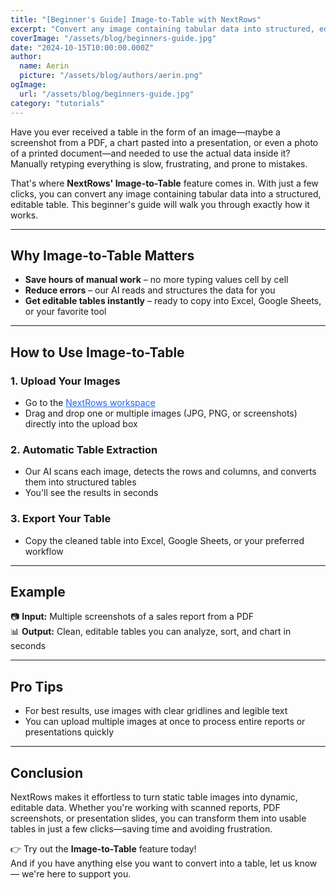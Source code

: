 ```yaml
---
title: "[Beginner's Guide] Image-to-Table with NextRows"
excerpt: "Convert any image containing tabular data into structured, editable tables with just a few clicks. Save hours of manual work and reduce errors with NextRows' Image-to-Table feature."
coverImage: "/assets/blog/beginners-guide.jpg"
date: "2024-10-15T10:00:00.000Z"
author:
  name: Aerin
  picture: "/assets/blog/authors/aerin.png"
ogImage:
  url: "/assets/blog/beginners-guide.jpg"
category: "tutorials"
---
```


Have you ever received a table in the form of an image—maybe a screenshot from a PDF, a chart pasted into a presentation, or even a photo of a printed document—and needed to use the actual data inside it? Manually retyping everything is slow, frustrating, and prone to mistakes.

That's where **NextRows' Image-to-Table** feature comes in. With just a few clicks, you can convert any image containing tabular data into a structured, editable table. This beginner's guide will walk you through exactly how it works.

---

## Why Image-to-Table Matters

- **Save hours of manual work** – no more typing values cell by cell
- **Reduce errors** – our AI reads and structures the data for you
- **Get editable tables instantly** – ready to copy into Excel, Google Sheets, or your favorite tool

---

## How to Use Image-to-Table

### 1. Upload Your Images
- Go to the <a href="https://nextrows.com/workspace" target="_blank" rel="noopener noreferrer" style="color: #2563eb; text-decoration: underline;">NextRows workspace</a>
- Drag and drop one or multiple images (JPG, PNG, or screenshots) directly into the upload box

### 2. Automatic Table Extraction
- Our AI scans each image, detects the rows and columns, and converts them into structured tables
- You'll see the results in seconds

### 3. Export Your Table
- Copy the cleaned table into Excel, Google Sheets, or your preferred workflow

---

## Example

📷 **Input:** Multiple screenshots of a sales report from a PDF  
📊 **Output:** Clean, editable tables you can analyze, sort, and chart in seconds

---

## Pro Tips

- For best results, use images with clear gridlines and legible text
- You can upload multiple images at once to process entire reports or presentations quickly

---

## Conclusion

NextRows makes it effortless to turn static table images into dynamic, editable data. Whether you're working with scanned reports, PDF screenshots, or presentation slides, you can transform them into usable tables in just a few clicks—saving time and avoiding frustration.

👉 Try out the **Image-to-Table** feature today!  
And if you have anything else you want to convert into a table, let us know — we're here to support you.